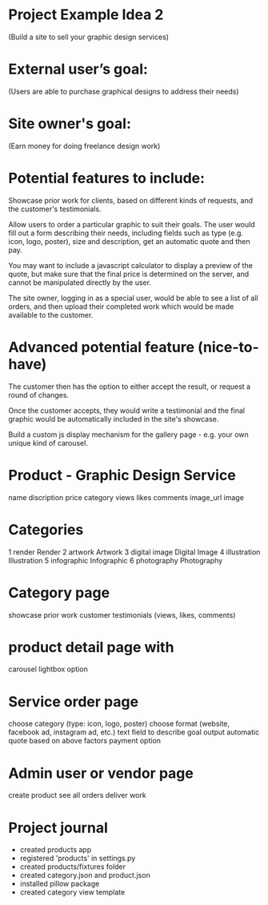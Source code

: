 # Project Example Idea 2
(Build a site to sell your graphic design services)

# External user’s goal:
(Users are able to purchase graphical designs to address their needs)

# Site owner's goal:
(Earn money for doing freelance design work)

# Potential features to include:
Showcase prior work for clients, based on different kinds of requests, and the customer's testimonials.

Allow users to order a particular graphic to suit their goals. 
The user would fill out a form describing their needs, 
including fields such as 
type (e.g. icon, logo, poster), 
size and description, 
get an automatic quote 
and then pay. 

You may want to include a javascript calculator to display a preview of the quote, 
but make sure that the final price is determined on the server, 
and cannot be manipulated directly by the user.

The site owner, 
logging in as a special user, 
would be able to see a list of all orders, 
and then upload their completed work 
which would be made available to the customer.

# Advanced potential feature (nice-to-have)
The customer then has the option to either 
accept the result, or 
request a round of changes.

Once the customer accepts, 
they would write a testimonial and the final graphic would be automatically included in the site's showcase.

Build a custom js display mechanism for the gallery page - e.g. your own unique kind of carousel.





# Product - Graphic Design Service
name
discription
price
category
views
likes
comments
image_url
image


# Categories
1 render   Render
2 artwork   Artwork
3 digital image   Digital Image
4 illustration   Illustration
5 infographic   Infographic
6 photography   Photography


# Category page
showcase prior work 
customer testimonials (views, likes, comments)

# product detail page with 
carousel
lightbox option

# Service order page
choose category (type: icon, logo, poster)
choose format (website, facebook ad, instagram ad, etc.)
text field to describe goal
output automatic quote based on above factors
payment option

# Admin user or vendor page
create product
see all orders
deliver work


# Project journal

- created products app
- registered 'products' in settings.py
- created products/fixtures folder
- created category.json and product.json
- installed pillow package
- created category view template


